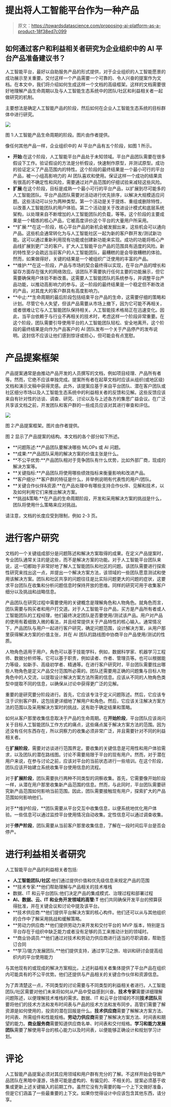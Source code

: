 # 提出将人工智能平台作为一种产品

> 原文：<https://towardsdatascience.com/proposing-ai-platform-as-a-product-18f38ed7c099>

## 如何通过客户和利益相关者研究为企业组织中的 AI 平台产品准备建议书？

人工智能平台，最好以自助服务产品的形式提供，对于企业组织的人工智能愿景的成功展示至关重要。交付这样一个产品需要一个可靠的、令人兴奋的提案作为文档。在本文中，我们将介绍如何生成这样一个文档的高级框架。这样的文档需要很好地理解产品生命周期以及与人工智能生态系统中的团队/社区和利益相关者一起做研究的机制。

主要想法是确定人工智能产品的阶段，然后如何在企业人工智能生态系统的目标群体中进行研究。

![](img/1640a66ae6c8277aac14187276c41e1d.png)

图 1:人工智能产品生命周期的阶段。图片由作者提供。

像任何其他产品一样，企业组织中的 AI 平台产品有五个阶段，如图 1 所示。

*   **开始**:在这个阶段，人工智能平台产品处于未知领域。平台产品团队需要在很多假设下工作。验证假设的方法是分析假设，快速制作原型，并测试原型。成功的验证定义了产品范围内的特性。这个阶段的最终结果是一个最小可行的平台产品，被一小组高影响力的 AI 团队喜欢和使用。保证这样一个成功的结果具有很高的不确定性和风险，需要通过对产品范围的仔细试验来减轻这些风险。
*   **扩展**:在这个阶段，目标是成熟一个最小可行的平台产品，以扩展到尽可能多的人工智能团队。平台产品团队需要对活动进行优先排序，以解决大规模适应问题。这些活动可以分为两种类型。第一个活动是关于提炼、重组或删除特性，以改善人工智能团队的用户体验。第二个活动是关于改进设计模式和底层系统架构，以处理来自不断增加的人工智能团队的负载，等等。这个阶段的主要成果是一个精炼的核心产品，它被高度评价这个平台的大量用户所采用。
*   **扩展:**在这一阶段，核心平台产品的新机会被发掘出来，这些机会可以通向产品。这些机会通常转化为与人工智能社区一起为新的客户群开发/测试新功能。这可以通过重新利用现有功能或创建新功能来实现。成功的功能将核心产品线扩展到更广泛的客户。扩大人工智能平台产品的范围具有适度的风险。新的特性至少会疏远当前客户的人工智能团队，最糟糕的是会导致糟糕的体验。然而，如果做得好，关键的结果是一个被组织广泛使用的丰富的产品。
*   **维护:**在这一阶段，产品与市场的契合最终得以实现，在平台产品的增长和留存方面存在强大的网络效应。该团队不需要执行任何主要的功能展示，但它需要确保用户体验不断改善。这需要人工智能团队的系统参与，并调整平台产品功能，以推动高影响力的参与。这一阶段的最终结果是一个稳定但不断改进的产品，对其庞大的客户群具有高度影响力。
*   **中止:**生命周期的最后阶段包括结束平台产品的生命，这需要仔细的策略和计划。尽管它令人失望，但该产品需要从市场上撤下，因为它可能不再相关，或者很难让它与人工智能团队保持相关。人工智能技术格局正在迅速变化。因此，当平台依赖于与行业不再相关的技术时，考虑这样一个阶段非常重要。在这个阶段，团队需要引导使用平台的人工智能团队轻松、安全地离开。这个阶段的最终结果是向作为产品客户的 AI 团队发布一个关于产品停产的发布说明。这封信不应该让他们感到惊讶或担心，但可能会有点宽慰。

# 产品提案框架

产品提案通常是由推动产品开发的人员撰写的文档，例如项目经理、产品所有者等。然而，它绝不应该单独完成。提案所有者在起草文档时应该从组织(或地区级)文档和演示文稿中获得灵感。此外，该提案应基于来自平台团队、潜在客户团队或社区细分市场以及人工智能生态系统中的利益相关者的反馈和见解。这些反馈应该来自有针对性的访谈、调查、研究、讨论以及与上述各方的集思广益会议。在广泛共享该文档之前，开发团队和客户群的一些成员应该对其进行审查和评估。

![](img/b70dd35e219aa74247da1b02f05628e7.png)

图 2:产品提案框架。图片由作者提供。

图 2 显示了产品提案的结构。本文档的各个部分如下所述。

*   **问题陈述:**产品团队要解决哪些 MLOPs 或 AI 问题。
*   **成果:**产品团队采用的解决方案的价值主张是什么。
*   **不公平优势:**产品团队相对于竞争团队有什么优势，比如外部厂商，现成的解决方案等。
*   **关键指标:**产品团队将使用哪些绩效指标来衡量影响和改进产品。
*   **客户细分:**客户群的特征是什么，并举例说明有代表性的用户/团队。
*   **关键合作伙伴&资源:**在产品处理中有哪些支持合作伙伴、见解和技术，以及如何利用它们来推出解决方案。
*   **挑战&策略:**在产品的生命周期阶段，开发和采用解决方案的挑战是什么，团队将使用什么策略来应对挑战。

请注意，文档的长度应受到限制，例如 2-3 页。

# 进行客户研究

文档的一个关键组成部分是问题陈述和解决方案取得的成果。在定义产品提案时，专业团队通常关注的是这些，而不是解决方案的功能。对于人工智能平台团队来说，这一切都始于非常好地了解人工智能团队和社区的问题。该团队需要进行探索性研究来找出这一点，并提出一个解决方案方法，该领域的一些团队愿意测试和使用该解决方案。团队和社区共享的问题往往是比实际问题更大的问题的症状，这要求平台团队在收集和分析问题信息时保持开放的思维。同样的研究可用于收集客户细分以及挑战和战略信息。

产品团队在研究过程中需要使用的关键概念是理解角色和人物角色。就角色而言，团队需要与购买者和用户打交道。对于人工智能平台产品，买方是产品所有者或人工智能团队的工程经理，他们最终决定团队是否要使用/测试该产品。用户对产品的使用有着细致入微的看法，并且经常提供关于产品特性的核心输入。通常情况下，产品团队与用户一起进行客户研究，确定问题范围，设计解决方案，从用户那里获得解决方案的价值主张，并在 AI 团队的路线图中协商平台产品使用/测试的性质。

人物角色适用于用户。角色可以基于技能学科，例如，数据科学家、机器学习工程师、数据分析师等。它可以基于职责，例如读者、作者、管理员等。也可以根据能力等级，如新手、高级初学者、精通等。在进行客户研究时，平台团队需要找出哪些人物角色是定义产品交付范围所必需的。团队还需要用正确的问题集与目标人物角色中的人交流，以提取设计解决方案方法所需的信息。应该从不同的人物角色类型中提取不同的信息，以确保从讨论中获得更广泛的见解。

重要的是研究要分阶段进行。首先，它应该专注于定义问题陈述。然后，它应该专注于识别客户群，这包括更详细地了解用户和角色。然后，它应该关注解决方案方法的范围以及采用解决方案时的挑战，这有助于确定结果和策略。

如何从客户那里收集信息取决于产品的生命周期。在**开始阶段**，平台团队应该询问关于目标人工智能团队工作方式的痛点，这些痛点属于解决方案方法的范围。因为还没有任何东西存在，所以洞察力的收集必须非常广泛，并且需要针对不同的利益相关者。

在**扩展阶段**，需要对访谈进行范围界定。要收集的关键信息是可用性和用户体验需求，以及团队的潜在路线图。讨论不需要局限于平台的现有用户。然而，对于潜在用户来说，在参与讨论之前，应该对平台的当前状态进行一些培训。在这个阶段，团队应该开始建立系统收集平台使用信息的流程。

对于**扩展阶段**，团队需要执行两种不同类型的洞察收集。首先，它需要像开始阶段一样，从潜在用户那里收集新产品范围的信息。然而，与此同时，平台团队需要研究新产品范围如何影响当前范围。因此，团队需要接触现有用户，探索扩大的产品范围如何影响他们。

对于**维护阶段，**团队需要从平台交互中收集信息，以便系统地优化用户体验。一些信息可以通过监控平台使用情况自动收集。定性信息可以通过调查收集。

对于**停产阶段**，团队需要从当前客户那里收集信息，了解在一段时间后平台是否会停产。

# 进行利益相关者研究

人工智能平台产品的利益相关者包括:

*   **人工智能团队/社区**:他们通过提供价值和优先级信息来规定产品的范围
*   **技术专家:**他们帮助理解与产品相关的技术堆栈
*   数据、IT 和云平台团队:他们决定产品的集成模式、治理过程和部署过程
*   **AI、数据、云、IT 和业务开发领域的高管:T** 他们共同确保开发平台的预算获得批准，并在关键会议和讨论中提及该平台。
*   **技术供应商:**他们提供平台解决方案的核心构件。他们还可以从与其他组织的合作中了解采用挑战和缓解策略。
*   **劳动力供应商:**他们提供劳动力来开发和交付平台的 MVP 版本，特别是当平台存在于组织中缺乏能力或者没有足够的员工来推动计划的领域时。
*   **商业协调员:**他们通过对技术和劳动力供应商进行适当的尽职调查，帮助签订合同
*   **学习/能力发展团队:**他们提供支持，通过学习之旅、培训和研讨会提高组织内的平台使用能力

与其他现有的或现成的解决方案相比，上述利益相关者集体提供了平台产品在组织内可能具有的不公平优势。他们还提供与产品相关的关键合作伙伴和资源信息。

为了弄清楚这一点，不同类型的讨论需要与不同类型的利益相关者进行。人工智能团队/社区需要对他们未来将如何从产品中受益感到兴奋。**技术专家**需要详细理解问题陈述，以便理解技术堆栈的需求。数据、IT 和云平台领域的不同**技术团队**需要将他们的技术方法和发布时间表与产品的技术方法和发布同步。高管们需要了解资源是如何使用的，投资的潜在回报是什么。**技术供应商**需要了解解决方案方法、时间表、所需组件和性能规格。**劳动力供应商**需要了解解决方案方法、时间表和期望的能力。**商业服务商**需要知道供应商名单、时间表和交付规格。**学习和能力发展团队**需要了解使用平台的核心能力以及时间表，以便能够正确设计和规划学习计划。

# 评论

人工智能产品提案必须对其应用领域和用户群有充分的了解。不这样开始会导致产品团队在黑暗中漫游，场景可能是虚构的、有偏见的、不相关的。提案必须基于收集或更新上述关键输入的前期工作。虽然它没有为需要的每一个上下文做好准备，但是它们涵盖了一些最重要的上下文。如果你觉得设计中应该包含其他东西，请分享。